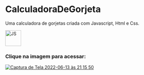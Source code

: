 # CalculadoraDeGorjeta

Uma calculadora de gorjetas criada com Javascript, Html e Css.

<div style="display:inline_block" >
  
  <img align="center" alt="JS" src="https://upload.wikimedia.org/wikipedia/commons/3/3b/Javascript_Logo.png" style="height:50px; width:auto" target="_blank">
  
### Clique na imagem para acessar:
  
  [![Captura de Tela 2022-06-13 às 21 15 50](https://user-images.githubusercontent.com/61170444/173467864-b2ba0cf4-1f90-4c6f-9658-793859be5bdb.png)](https://caioassis-dev.github.io/Contador/)
